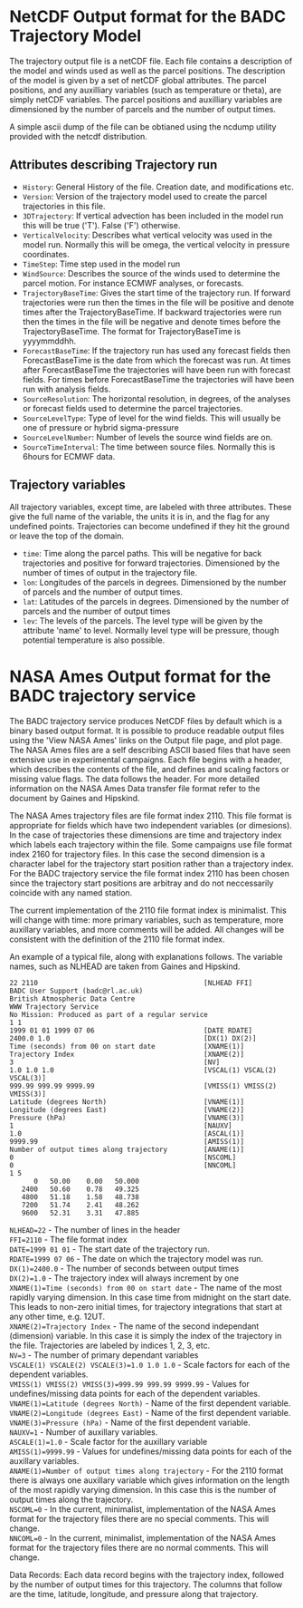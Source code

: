 NetCDF Output format for the BADC Trajectory Model
==================================================

The trajectory output file is a netCDF file. Each file contains a description of the model and winds used 
as well as the parcel positions. The description of the model is given by a set of netCDF global attributes. 
The parcel positions, and any auxilliary variables (such as temperature or theta), are simply netCDF variables. 
The parcel positions and auxilliary variables are dimensioned by the number of parcels 
and the number of output times.

A simple ascii dump of the file can be obtianed using the ncdump utility provided with the netcdf distribution.

Attributes describing Trajectory run
------------------------------------

- `History`: General History of the file. Creation date, and modifications etc.
- `Version`: Version of the trajectory model used to create the parcel trajectories in this file.
- `3DTrajectory`: If vertical advection has been included in the model run this will be true ('T'). False ('F') otherwise.
- `VerticalVelocity`: Describes what vertical velocity was used in the model run. 
  Normally this will be omega, the vertical velocity in pressure coordinates.
- `TimeStep`: Time step used in the model run
- `WindSource`: Describes the source of the winds used to determine the parcel motion. For instance 
  ECMWF analyses, or forecasts.
- `TrajectoryBaseTime`: Gives the start time of the trajectory run. If forward trajectories were 
  run then the times in the file will be positive and denote times after the TrajectoryBaseTime. 
  If backward trajectories were run then the times in the file will be negative and denote times before 
  the TrajectoryBaseTime. The format for TrajectoryBaseTime is yyyymmddhh.
- `ForecastBaseTime`: If the trajectory run has used any forecast fields then ForecastBaseTime is the date from 
  which the forecast was run. At times after ForecastBaseTime the trajectories will have been run with 
  forecast fields. For times before ForecastBaseTime the trajectories will have been run with analysis fields.
- `SourceResolution`: The horizontal resolution, in degrees, of the analyses or forecast fields used 
  to determine the parcel trajectories.
- `SourceLevelType`: Type of level for the wind fields. This will usually be one of pressure or hybrid sigma-pressure
- `SourceLevelNumber`: Number of levels the source wind fields are on.
- `SourceTimeInterval`: The time between source files. Normally this is 6hours for ECMWF data.

Trajectory variables
--------------------

All trajectory variables, except time, are labeled with three attributes. These give the full name of the 
variable, the units it is in, and the flag for any undefined points. Trajectories can become undefined 
if they hit the ground or leave the top of the domain.

- `time`: Time along the parcel paths. This will be negative for back trajectories and positive for 
  forward trajectories. Dimensioned by the number of times of output in the trajectory file.
- `lon`: Longitudes of the parcels in degrees. Dimensioned by the number of parcels and the number of output times.
- `lat`: Latitudes of the parcels in degrees. Dimensioned by the number of parcels and the number of output times
- `lev`: The levels of the parcels. The level type will be given by the attribute 'name' to level. 
  Normally level type will be pressure, though potential temperature is also possible.

NASA Ames Output format for the BADC trajectory service
=======================================================

The BADC trajectory service produces NetCDF files by default which is a binary based output format. 
It is possible to produce readable output files using the 'View NASA Ames' links on the Output file page, 
and plot page. The NASA Ames files are a self describing ASCII based files that have seen extensive use 
in experimental campaigns. Each file begins with a header, which describes the contents of the file, and 
defines and scaling factors or missing value flags. The data follows the header. For more detailed 
information on the NASA Ames Data transfer file format refer to the document by Gaines and Hipskind.

The NASA Ames trajectory files are file format index 2110. This file format is appropriate for fields which have 
two independent variables (or dimesions). In the case of trajectories these dimensions are time and trajectory 
index which labels each trajectory within the file. Some campaigns use file format index 2160 for trajectory files. 
In this case the second dimension is a character label for the trajectory start position rather than a trajectory 
index. For the BADC trajectory service the file format index 2110 has been chosen since the trajectory start 
positions are arbitray and do not neccessarily coincide with any named station.

The current implementation of the 2110 file format index is minimalist. This will change with time: more 
primary variables, such as temperature, more auxillary variables, and more comments will be added. 
All changes will be consistent with the definition of the 2110 file format index.

An example of a typical file, along with explanations follows. The variable names, such as NLHEAD are 
taken from Gaines and Hipskind.

    22 2110                                         [NLHEAD FFI]
    BADC User Support (badc@rl.ac.uk)
    British Atmospheric Data Centre
    WWW Trajectory Service
    No Mission: Produced as part of a regular service
    1 1
    1999 01 01 1999 07 06                           [DATE RDATE]
    2400.0 1.0                                      [DX(1) DX(2)]
    Time (seconds) from 00 on start date            [XNAME(1)]
    Trajectory Index                                [XNAME(2)]
    3                                               [NV]
    1.0 1.0 1.0                                     [VSCAL(1) VSCAL(2) VSCAL(3)]
    999.99 999.99 9999.99                           [VMISS(1) VMISS(2) VMISS(3)]  
    Latitude (degrees North)                        [VNAME(1)]
    Longitude (degrees East)                        [VNAME(2)]
    Pressure (hPa)                                  [VNAME(3)]
    1                                               [NAUXV]
    1.0                                             [ASCAL(1)]
    9999.99                                         [AMISS(1)]
    Number of output times along trajectory         [ANAME(1)]
    0                                               [NSCOML]
    0                                               [NNCOML]
    1 5 
          0   50.00    0.00   50.000
       2400   50.60    0.78   49.325
       4800   51.18    1.58   48.738
       7200   51.74    2.41   48.262
       9600   52.31    3.31   47.885

`NLHEAD=22` - The number of lines in the header   
`FFI=2110` - The file format index    
`DATE=1999 01 01` - The start date of the trajectory run.   
`RDATE=1999 07 06` - The date on which the trajectory model was run.   
`DX(1)=2400.0` - The number of seconds between output times   
`DX(2)=1.0` - The trajectory index will always increment by one   
`XNAME(1)=Time (seconds) from 00 on start date` - The name of the most rapidly varying dimension. 
In this case time from midnight on the start date. This leads to non-zero initial times, 
for trajectory integrations that start at any other time, e.g. 12UT.   
`XNAME(2)=Trajectory Index` - The name of the second independant (dimension) variable. In this case it is 
simply the index of the trajectory in the file. Trajectories are labeled by indices 1, 2, 3, etc.     
`NV=3` - The number of primary dependant variables   
`VSCALE(1) VSCALE(2) VSCALE(3)=1.0 1.0 1.0` - Scale factors for each of the dependent variables.   
`VMISS(1) VMISS(2) VMISS(3)=999.99 999.99 9999.99` - Values for undefines/missing data points 
for each of the dependent variables.   
`VNAME(1)=Latitude (degrees North)` - Name of the first dependent variable.   
`VNAME(2)=Longitude (degrees East)` - Name of the first dependent variable.   
`VNAME(3)=Pressure (hPa)` - Name of the first dependent variable.   
`NAUXV=1` - Number of auxillary variables.   
`ASCALE(1)=1.0` - Scale factor for the auxillary variable   
`AMISS(1)=9999.99` - Values for undefines/missing data points for each of the auxillary variables.   
`ANAME(1)=Number of output times along trajectory` - For the 2110 format there is always one auxillary
variable which gives information on the length of the most rapidly varying dimension. In this case 
this is the number of output times along the trajectory.   
`NSCOML=0` - In the current, minimalist, implementation of the NASA Ames format for the trajectory 
files there are no special comments. This will change.   
`NNCOML=0` - In the current, minimalist, implementation of the NASA Ames format for the trajectory 
files there are no normal comments. This will change.   

Data Records:
Each data record begins with the trajectory index, followed by the number of output times for this trajectory. 
The columns that follow are the time, latitude, longitude, and pressure along that trajectory.

